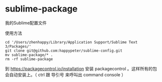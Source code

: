 # sublime-package
我的Sublime配置文件

使用方法
```
cd '/Users/zhenhappy/Library/Application Support/Sublime Text 3/Packages/'
git clone git@github.com:happypeter/sublime-config.git
mv sublime-package/* .
rm -rf sublime-package
```

到 https://packagecontrol.io/installation 安装 packagecontrol 。这样所有的包会自动安装上。（ ctrl 跟 导引号 来呼叫出 command console ）
